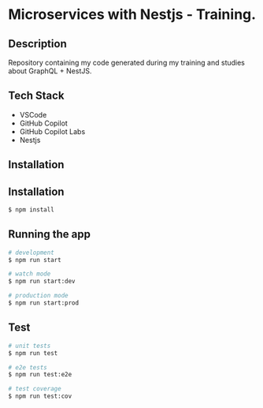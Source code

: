 # Microservices with Nestjs - Training.

## Description

Repository containing my code generated during my training and studies about GraphQL + NestJS.

## Tech Stack

* VSCode
* GitHub Copilot
* GitHub Copilot Labs
* Nestjs

## Installation

## Installation

```bash
$ npm install
```

## Running the app

```bash
# development
$ npm run start

# watch mode
$ npm run start:dev

# production mode
$ npm run start:prod
```

## Test

```bash
# unit tests
$ npm run test

# e2e tests
$ npm run test:e2e

# test coverage
$ npm run test:cov
```
